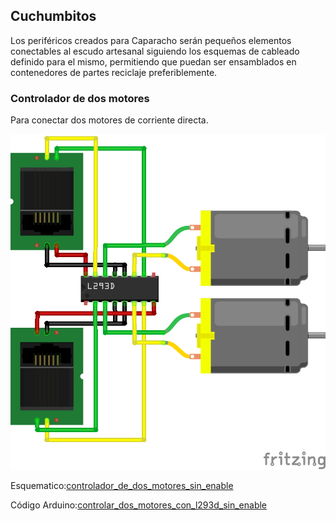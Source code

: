 ## Cuchumbitos

Los periféricos creados para Caparacho serán pequeños elementos conectables al escudo artesanal siguiendo los esquemas de cableado definido para el mismo, permitiendo que puedan ser ensamblados en contenedores de partes reciclaje preferiblemente.

### Controlador de dos motores

Para conectar dos motores de corriente directa.

![Circuito de controlador de dos motores](./controlador-de-dos-motores/controlador_de_dos_motores_sin_enable_bb.png)

Esquematico:[controlador_de_dos_motores_sin_enable](./controlador-de-dos-motores/controlador_de_dos_motores_sin_enable.fzz)

Código Arduino:[controlar_dos_motores_con_l293d_sin_enable](./controlador-de-dos-motores/controlar_dos_motores_con_l293d_sin_enable.ino)
